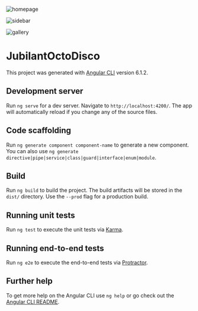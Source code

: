 ![homepage](https://user-images.githubusercontent.com/29460915/45057692-4c697d00-b064-11e8-90b0-8cdf86bc8cc8.png)

![sidebar](https://user-images.githubusercontent.com/29460915/45057744-7327b380-b064-11e8-8d09-39427fcebb3d.png)

![gallery](https://user-images.githubusercontent.com/29460915/45057776-85095680-b064-11e8-8953-d9f239b0c946.png)

# JubilantOctoDisco

This project was generated with [Angular CLI](https://github.com/angular/angular-cli) version 6.1.2.

## Development server

Run `ng serve` for a dev server. Navigate to `http://localhost:4200/`. The app will automatically reload if you change any of the source files.

## Code scaffolding

Run `ng generate component component-name` to generate a new component. You can also use `ng generate directive|pipe|service|class|guard|interface|enum|module`.

## Build

Run `ng build` to build the project. The build artifacts will be stored in the `dist/` directory. Use the `--prod` flag for a production build.

## Running unit tests

Run `ng test` to execute the unit tests via [Karma](https://karma-runner.github.io).

## Running end-to-end tests

Run `ng e2e` to execute the end-to-end tests via [Protractor](http://www.protractortest.org/).

## Further help

To get more help on the Angular CLI use `ng help` or go check out the [Angular CLI README](https://github.com/angular/angular-cli/blob/master/README.md).
